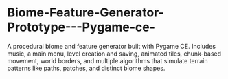 # Biome-Feature-Generator-Prototype---Pygame-ce-
A procedural biome and feature generator built with Pygame CE. Includes music, a main menu, level creation and saving, animated tiles, chunk-based movement, world borders, and multiple algorithms that simulate terrain patterns like paths, patches, and distinct biome shapes.
